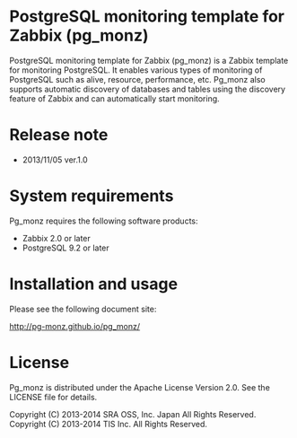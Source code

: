 PostgreSQL monitoring template for Zabbix (pg_monz)
===================================================

PostgreSQL monitoring template for Zabbix (pg_monz) is a Zabbix template for
monitoring PostgreSQL. It enables various types of monitoring of PostgreSQL
such as alive, resource, performance, etc.
Pg_monz also supports automatic discovery of databases and tables using the
discovery feature of Zabbix and can automatically start monitoring.

Release note
============

* 2013/11/05 ver.1.0

System requirements
===================

Pg_monz requires the following software products:

* Zabbix 2.0 or later
* PostgreSQL 9.2 or later

Installation and usage
======================

Please see the following document site:

http://pg-monz.github.io/pg_monz/

License
=======

Pg_monz is distributed under the Apache License Version 2.0.
See the LICENSE file for details.

Copyright (C) 2013-2014 SRA OSS, Inc. Japan All Rights Reserved.  
Copyright (C) 2013-2014 TIS Inc. All Rights Reserved.

